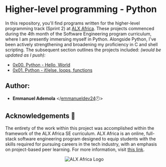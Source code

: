 # Higher-level programming - Python

In this repository, you'll find programs written for the higher-level programming track (Sprint 2) at [ALX Africa](https://twitter.com/alx_africa). These projects commenced during the 4th month of the Software Engineering program curriculum, where I am presently immersing myself in Python. Alongside Python, I've been actively strengthening and broadening my proficiency in C and shell scripting. The subsequent section outlines the projects included: _(would be updated as I push):_

* [0x00. Python - Hello, World](./0x00-python-hello_world)
* [0x01. Python - if/else, loops, functions](./0x01-python-if_else_loops_functions)


## Author:
* **Emmanuel Ademola** <\/[emmanueldev24](https://github.com/emmanueldev247):clock12:>

## Acknowledgements :pray:

The entirety of the work within this project was accomplished within the framework of the ALX Africa SE curriculum. ALX Africa is an online, full-stack software engineering program designed to equip students with the skills required for pursuing careers in the tech industry, with an emphasis on project-based peer learning. For more information, visit [this link](https://www.alxafrica.com//).


<p align="center">
  <img src="http://www.alxafrica.com/wp-content/uploads/2022/01/header-logo.png"
    alt="ALX Africa Logo"
  >
  </p>
